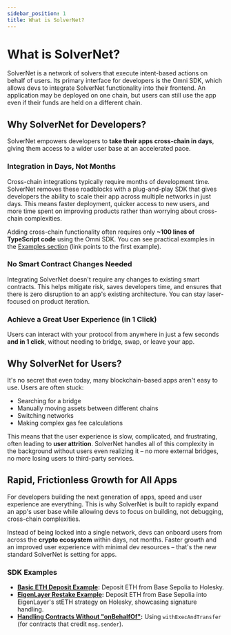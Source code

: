 ```yaml
---
sidebar_position: 1
title: What is SolverNet?
---
```


# What is SolverNet?

SolverNet is a network of solvers that execute intent-based actions on behalf of users. Its primary interface for developers is the Omni SDK, which allows devs to integrate SolverNet functionality into their frontend. An application may be deployed on one chain, but users can still use the app even if their funds are held on a different chain.

## Why SolverNet for Developers?

SolverNet empowers developers to **take their apps cross-chain in days**, giving them access to a wider user base at an accelerated pace.

### Integration in Days, Not Months

Cross-chain integrations typically require months of development time. SolverNet removes these roadblocks with a plug-and-play SDK that gives developers the ability to scale their app across multiple networks in just days. This means faster deployment, quicker access to new users, and more time spent on improving products rather than worrying about cross-chain complexities.

Adding cross-chain functionality often requires only **~100 lines of TypeScript code** using the Omni SDK. You can see practical examples in the [Examples section](/guides/examples/symbiotic.mdx) (link points to the first example).

### No Smart Contract Changes Needed

Integrating SolverNet doesn't require any changes to existing smart contracts. This helps mitigate risk, saves developers time, and ensures that there is zero disruption to an app's existing architecture. You can stay laser-focused on product iteration.

### Achieve a Great User Experience (in 1 Click)

Users can interact with your protocol from anywhere in just a few seconds **and in 1 click**, without needing to bridge, swap, or leave your app.

## Why SolverNet for Users?

It's no secret that even today, many blockchain-based apps aren't easy to use. Users are often stuck:

*   Searching for a bridge
*   Manually moving assets between different chains
*   Switching networks
*   Making complex gas fee calculations

This means that the user experience is slow, complicated, and frustrating, often leading to **user attrition**. SolverNet handles all of this complexity in the background without users even realizing it – no more external bridges, no more losing users to third-party services.

## Rapid, Frictionless Growth for All Apps

For developers building the next generation of apps, speed and user experience are everything. This is why SolverNet is built to rapidly expand an app's user base while allowing devs to focus on building, not debugging, cross-chain complexities.

Instead of being locked into a single network, devs can onboard users from across the **crypto ecosystem** within days, not months. Faster growth and an improved user experience with minimal dev resources – that's the new standard SolverNet is setting for apps.

### SDK Examples

*   **[Basic ETH Deposit Example](/guides/basic-deposit.md):** Deposit ETH from Base Sepolia to Holesky.
*   **[EigenLayer Restake Example](/guides/examples/eigenlayer.mdx):** Deposit ETH from Base Sepolia into EigenLayer's stETH strategy on Holesky, showcasing signature handling.
*   **[Handling Contracts Without "onBehalfOf"](/guides/contracts-without-onbehalfof.mdx):** Using `withExecAndTransfer` (for contracts that credit `msg.sender`).
